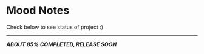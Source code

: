 # Mood Notes

Check below to see status of project :)

***

_**ABOUT 85% COMPLETED, RELEASE SOON**_

